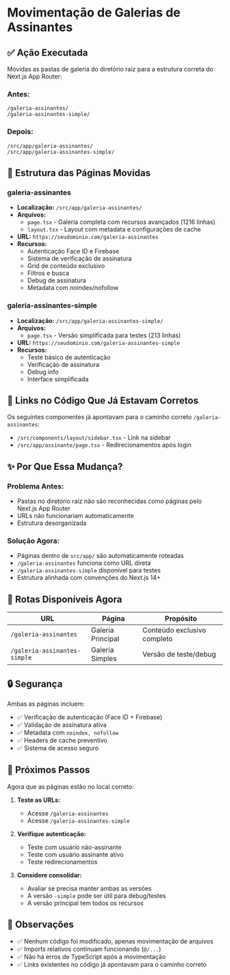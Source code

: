 # Movimentação de Galerias de Assinantes

## ✅ Ação Executada

Movidas as pastas de galeria do diretório raiz para a estrutura correta do Next.js App Router:

### Antes:
```
/galeria-assinantes/
/galeria-assinantes-simple/
```

### Depois:
```
/src/app/galeria-assinantes/
/src/app/galeria-assinantes-simple/
```

## 📁 Estrutura das Páginas Movidas

### galeria-assinantes
- **Localização:** `/src/app/galeria-assinantes/`
- **Arquivos:**
  - `page.tsx` - Galeria completa com recursos avançados (1216 linhas)
  - `layout.tsx` - Layout com metadata e configurações de cache
- **URL:** `https://seudominio.com/galeria-assinantes`
- **Recursos:**
  - Autenticação Face ID e Firebase
  - Sistema de verificação de assinatura
  - Grid de conteúdo exclusivo
  - Filtros e busca
  - Debug de assinatura
  - Metadata com noindex/nofollow

### galeria-assinantes-simple
- **Localização:** `/src/app/galeria-assinantes-simple/`
- **Arquivos:**
  - `page.tsx` - Versão simplificada para testes (213 linhas)
- **URL:** `https://seudominio.com/galeria-assinantes-simple`
- **Recursos:**
  - Teste básico de autenticação
  - Verificação de assinatura
  - Debug info
  - Interface simplificada

## 🔗 Links no Código Que Já Estavam Corretos

Os seguintes componentes já apontavam para o caminho correto `/galeria-assinantes`:
- `/src/components/layout/sidebar.tsx` - Link na sidebar
- `/src/app/assinante/page.tsx` - Redirecionamentos após login

## ✨ Por Que Essa Mudança?

### Problema Antes:
- Pastas no diretório raiz não são reconhecidas como páginas pelo Next.js App Router
- URLs não funcionariam automaticamente
- Estrutura desorganizada

### Solução Agora:
- Páginas dentro de `src/app/` são automaticamente roteadas
- `/galeria-assinantes` funciona como URL direta
- `/galeria-assinantes-simple` disponível para testes
- Estrutura alinhada com convenções do Next.js 14+

## 🎯 Rotas Disponíveis Agora

| URL | Página | Propósito |
|-----|--------|-----------|
| `/galeria-assinantes` | Galeria Principal | Conteúdo exclusivo completo |
| `/galeria-assinantes-simple` | Galeria Simples | Versão de teste/debug |

## 🔒 Segurança

Ambas as páginas incluem:
- ✅ Verificação de autenticação (Face ID + Firebase)
- ✅ Validação de assinatura ativa
- ✅ Metadata com `noindex, nofollow`
- ✅ Headers de cache preventivo
- ✅ Sistema de acesso seguro

## 🚀 Próximos Passos

Agora que as páginas estão no local correto:

1. **Teste as URLs:**
   - Acesse `/galeria-assinantes`
   - Acesse `/galeria-assinantes-simple`

2. **Verifique autenticação:**
   - Teste com usuário não-assinante
   - Teste com usuário assinante ativo
   - Teste redirecionamentos

3. **Considere consolidar:**
   - Avaliar se precisa manter ambas as versões
   - A versão `-simple` pode ser útil para debug/testes
   - A versão principal tem todos os recursos

## 📝 Observações

- ✅ Nenhum código foi modificado, apenas movimentação de arquivos
- ✅ Imports relativos continuam funcionando (`@/...`)
- ✅ Não há erros de TypeScript após a movimentação
- ✅ Links existentes no código já apontavam para o caminho correto
